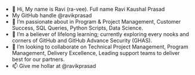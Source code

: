 - 👋 Hi, My name is Ravi (ra-vee). Full name Ravi Kaushal Prasad 
- My GitHub handle @ravikprasad
- 👀 I’m passionate about in Program & Project Management, Customer Success, SQL Queries, Python Scripts, Data Science. 
- 🌱 I’m a believer of lifelong learning; currently exploring every nooks and corners of GitHub and GitHub Advance Security (GHAS).
- 💞️ I’m looking to collaborate on Technical Project Management, Program Management, Delivery Excellence, Leading support teams to deliver best for our partners. 
- 📫 Give me hollar at @ravikprasad

<!---
ravikprasad/ravikprasad is a ✨ special ✨ repository because its `README.md` (this file) appears on your GitHub profile.
You can click the Preview link to take a look at your changes.
--->
